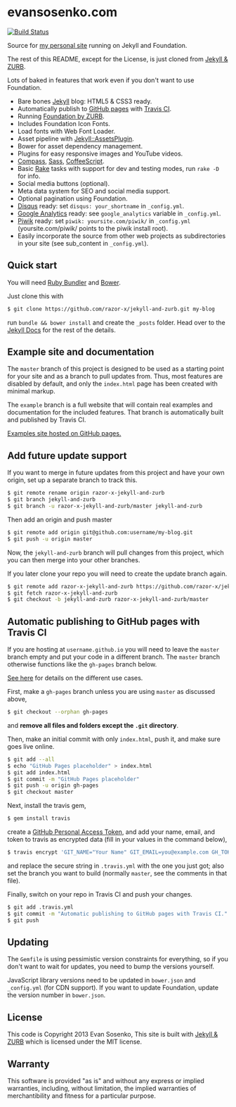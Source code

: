# evansosenko.com

[![Build Status](https://travis-ci.org/razor-x/evansosenko.com.png?branch=master)](https://travis-ci.org/razor-x/evansosenko.com)

Source for [my personal site](http://evansosenko.com/) running on Jekyll and Foundation.

The rest of this README, except for the License,
is just cloned from [Jekyll & ZURB](https://github.com/razor-x/jekyll-and-zurb).

Lots of baked in features that work even if you don't want to use Foundation.

- Bare bones [Jekyll](http://jekyllrb.com/) blog: HTML5 & CSS3 ready.
- Automatically publish to [GitHub pages](http://pages.github.com/) with [Travis CI](https://travis-ci.org/).
- Running [Foundation by ZURB](http://foundation.zurb.com/).
- Includes Foundation Icon Fonts.
- Load fonts with Web Font Loader.
- Asset pipeline with [Jekyll::AssetsPlugin](https://github.com/ixti/jekyll-assets).
- Bower for asset dependency management.
- Plugins for easy responsive images and YouTube videos.
- [Compass](http://compass-style.org/), [Sass](http://sass-lang.com/), [CoffeeScript](http://coffeescript.org/).
- Basic [Rake](https://github.com/jimweirich/rake) tasks with support for dev and testing modes, run `rake -D` for info.
- Social media buttons (optional).
- Meta data system for SEO and social media support.
- Optional pagination using Foundation.
- [Disqus](https://disqus.com/) ready: set `disqus: your_shortname` in `_config.yml`.
- [Google Analytics](http://www.google.com/analytics/) ready: see `google_analytics` variable in `_config.yml`.
- [Piwik](https://piwik.org/) ready: set `piwik: yoursite.com/piwik/` in `_config.yml` (yoursite.com/piwik/ points to the piwik install root).
- Easily incorporate the source from other web projects as subdirectories in your site (see sub_content in `_config.yml`).

## Quick start

You will need [Ruby Bundler](http://bundler.io/) and [Bower](http://bower.io/).

Just clone this with

````bash
$ git clone https://github.com/razor-x/jekyll-and-zurb.git my-blog
````

run `bundle && bower install` and create the `_posts` folder.
Head over to the [Jekyll Docs](http://jekyllrb.com/docs/home/) for the rest of the details.

## Example site and documentation

The `master` branch of this project is designed to be used
as a starting point for your site and as a branch to pull updates from.
Thus, most features are disabled by default,
and only the `index.html` page has been created with minimal markup.

The `example` branch is a full website that will contain
real examples and documentation for the included features.
That branch is automatically built and published by Travis CI.

[Examples site hosted on GitHub pages.](http://razor-x.github.io/jekyll-and-zurb/)

## Add future update support

If you want to merge in future updates from this project and have your own origin,
set up a separate branch to track this.

````bash
$ git remote rename origin razor-x-jekyll-and-zurb
$ git branch jekyll-and-zurb
$ git branch -u razor-x-jekyll-and-zurb/master jekyll-and-zurb
````

Then add an origin and push master

````bash
$ git remote add origin git@github.com:username/my-blog.git
$ git push -u origin master
````

Now, the `jekyll-and-zurb` branch will pull changes from this project,
which you can then merge into your other branches.

If you later clone your repo you will need to create the update branch again.

````bash
$ git remote add razor-x-jekyll-and-zurb https://github.com/razor-x/jekyll-and-zurb.git
$ git fetch razor-x-jekyll-and-zurb
$ git checkout -b jekyll-and-zurb razor-x-jekyll-and-zurb/master
````

## Automatic publishing to GitHub pages with Travis CI

If you are hosting at `username.github.io` you will need to leave the `master` branch empty
and put your code in a different branch.
The `master` branch otherwise functions like the `gh-pages` branch below.

[See here](http://pages.github.com/) for details on the different use cases.

First, make a `gh-pages` branch unless you are using `master` as discussed above,

````bash
$ git checkout --orphan gh-pages
````

and **remove all files and folders except the `.git` directory**.

Then, make an initial commit with only `index.html`, push it, and make sure goes live online.

````bash
$ git add --all
$ echo "GitHub Pages placeholder" > index.html
$ git add index.html
$ git commit -m "GitHub Pages placeholder"
$ git push -u origin gh-pages
$ git checkout master
````

Next, install the travis gem,

````bash
$ gem install travis
````

create a [GitHub Personal Access Token](https://github.com/settings/applications),
and add your name, email, and token to travis as encrypted data
(fill in your values in the command below),

````bash
$ travis encrypt 'GIT_NAME="Your Name" GIT_EMAIL=you@example.com GH_TOKEN=token'
````
and replace the secure string in `.travis.yml` with the one you just got;
also set the branch you want to build (normally `master`, see the comments in that file).

Finally, switch on your repo in Travis CI and push your changes.

````bash
$ git add .travis.yml
$ git commit -m "Automatic publishing to GitHub pages with Travis CI."
$ git push
````

## Updating

The `Gemfile` is using pessimistic version constraints for everything,
so if you don't want to wait for updates, you need to bump the versions yourself.

JavaScript library versions need to be updated in `bower.json` and `_config.yml` (for CDN support).
If you want to update Foundation, update the version number in `bower.json`.

## License

This code is Copyright 2013 Evan Sosenko,
This site is built with [Jekyll & ZURB](https://github.com/razor-x/jekyll-and-zurb)
which is licensed under the MIT license.

## Warranty

This software is provided "as is" and without any express or
implied warranties, including, without limitation, the implied
warranties of merchantibility and fitness for a particular
purpose.
